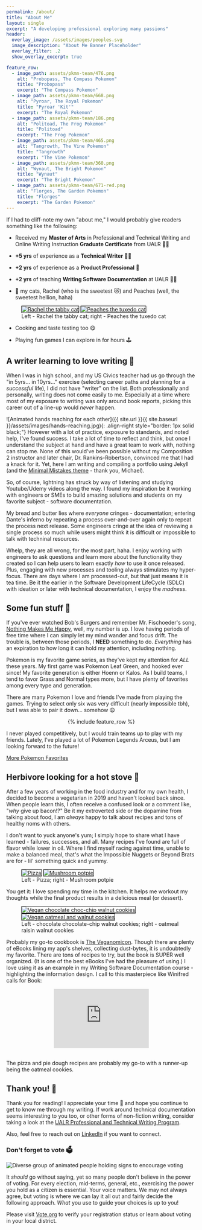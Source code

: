 ```yaml
---
permalink: /about/
title: "About Me"
layout: single
excerpt: "A developing professional exploring many passions"
header:
  overlay_image: /assets/images/peoples.svg
  image_description: "About Me Banner Placeholder"
  overlay_filter: .2 
  show_overlay_excerpt: true

feature_row:
  - image_path: assets/pkmn-team/476.png
    alt: "Probopass, The Compass Pokemon"
    title: "Probopass"
    excerpt: "The Compass Pokemon"
  - image_path: assets/pkmn-team/668.png
    alt: "Pyroar, The Royal Pokemon"
    title: "Pyroar 'Kit'"
    excerpt: "The Royal Pokemon"
  - image_path: assets/pkmn-team/186.png
    alt: "Politoad, The Frog Pokemon"
    title: "Politoad" 
    excerpt: "The Frog Pokemon"
  - image_path: assets/pkmn-team/465.png
    alt: "Tangrowth, The Vine Pokemon"
    title: "Tangrowth"
    excerpt: "The Vine Pokemon"
  - image_path: assets/pkmn-team/360.png
    alt: "Wynaut, The Bright Pokemon"
    title: "Wynaut"
    excerpt: "The Bright Pokemon"
  - image_path: assets/pkmn-team/671-red.png
    alt: "Florges, The Garden Pokemon"
    title: "Florges"
    excerpt: "The Garden Pokemon"
---
```


If I had to cliff-note my own "about me," I would probably give readers something like the following:

- Received my **Master of Arts** in Professional and Technical Writing and Online Writing Instruction **Graduate Certificate** from UALR 🧑‍🎓

- **+5 yrs** of experience as a **Technical Writer** 🧑‍💻

- **+2 yrs** of experience as a **Product Professional** 🦹

- **+2 yrs** of teaching **Writing Software Documentation** at UALR 🧑‍🏫

- 💖 my cats, Rachel (who is the sweetest 😻) and Peaches (well, the sweetest hellion, haha)


<figure class="half">
    <a href="/assets/images/Rachel.png" target="_blank"><img src="/assets/images/Rachel.png" alt="Rachel the tabby cat" style="border: 1px solid black;"></a>
    <a href="/assets/images/Peaches.jpeg" target="_blank"><img src="/assets/images/Peaches.jpeg" alt="Peaches the tuxedo cat" style="border: 1px solid black;"></a>
    <figcaption>Left - Rachel the tabby cat; right - Peaches the tuxedo cat</figcaption>
</figure>

- Cooking and taste testing too 😋

- Playing fun games I can explore in for hours 🕹️

## A writer learning to love writing 📑

When I was in high school, and my US Civics teacher had us go through the "in 5yrs... in 10yrs..." exercise (selecting career paths and planning for a *successful* life), I did not have "writer" on the list. Both professionally and personally, writing does not come easily to me. Especially at a time where most of my exposure to writing was only around book reports, picking this career out of a line-up would _never_ happen.

![Animated hands reaching for each other]({{ site.url }}{{ site.baseurl }}/assets/images/hands-reaching.jpg){: .align-right style="border: 1px solid black;"} However with a lot of practice, exposure to standards, and noted help, I've found success. I take a lot of time to reflect and think, but once I understand the subject at hand and have a great team to work with, nothing can stop me. None of this would've been possible without my Composition 2 instructor and later chair, Dr. Rankins-Robertson, convinced me that I had a knack for it.
 Yet, here I am writing and compiling a portfolio using Jekyll (and the [Minimal Mistakes theme](https://mmistakes.github.io/minimal-mistakes/) - thank you, Michael).

So, of course, lightning has struck by way of listening and studying Youtube/Udemy videos along the way. I found my inspiration be it working with engineers or SMEs to build amazing solutions and students on my favorite subject - software documentation.

My bread and butter lies where *everyone* cringes - documentation; entering Dante's inferno by repeating a process over-and-over again only to repeat the process next release. Some engineers cringe at the idea of reviewing a single process so much while users might think it is difficult or impossible to talk with techninal resources.

Whelp, they are all wrong, for the most part, haha. I enjoy working with engineers to ask questions and learn more about the functionality they created so I can help users to learn exactly _how_ to use it once released. Plus, engaging with new processes and tooling always stimulates my hyper-focus. There are days where I am processed-out, but that just means it is tea time. Be it the earlier in the Software Development LifeCycle (SDLC) with ideation or later with technical documentation, I enjoy the *madness*.

## Some fun stuff 👾

If you've ever watched Bob's Burgers and remember Mr. Fischoeder's song, [Nothing Makes Me Happy](https://www.youtube.com/watch?v=KTw_WzFh9Vk), well, my number is up. I love having periods of free time where I can simply let my mind wander and focus drift. The trouble is, between those periods, I **NEED** something to do. _Everything_ has an expiration to how long it can hold my attention, including nothing.

Pokemon is my favorite game series, as they've kept my attention for _ALL_ these years. My first game was Pokemon Leaf Green, and hooked ever since! My favorite generation is either Hoenn or Kalos. As I build teams, I tend to favor Grass and Normal types more, but I have plenty of favorites among every type and generation.

There are many Pokemon I love and friends I've made from playing the games. Trying to select only six was very difficult  (nearly impossible tbh), but I was able to pair it down... somehow 😩

<center>{% include feature_row %}</center>

I never played competitively, but I would train teams up to play with my friends. Lately, I've played a lot of Pokemon Legends Arceus, but I am looking forward to the future!

<a class="btn btn--primary" href="/assets/pkmn-team/img_3617.png" title="More Pokemon Favorites" target="_blank">More Pokemon Favorites</a>

## Herbivore looking for a hot stove 🌱

After a few years of working in the food industry and for my own health, I decided to become a vegetarian in 2019 and haven't looked back since. When people learn this, I often receive a confused look or a comment like, "_why_ give up bacon!?" Be it my extroverted side or the dopamine from talking about food, I am _always_ happy to talk about recipes and tons of healthy noms with others.

I don't want to yuck anyone's yum; I simply hope to share what I have learned - failures, successes, and all. Many recipes I've found are full of flavor while lower in oil. Where I find myself racing against time, unable to make a balanced meal, that's what the Impossible Nuggets or Beyond Brats are for - lil' something quick and yummy.

<figure class="half">
    <a href="/assets/images/pizza.jpeg" target="_blank"><img src="/assets/images/pizza.jpeg" alt="Pizza" style="border: 1px solid black;"></a>
    <a href="/assets/images/mushroom-potpie.jpeg" target="_blank"><img src="/assets/images/mushroom-potpie.jpeg" alt="Mushroom potpie" style="border: 1px solid black;"></a>
    <figcaption>Left - Pizza; right - Mushroom potpie</figcaption>
</figure> 

You get it: I love spending my time in the kitchen. It helps me workout my thoughts while the final product results in a delicious meal (or dessert).

<figure class="half">
    <a href="/assets/images/chocolate-chocolatechip-walnut-cookies.jpg" target="_blank"><img src="/assets/images/chocolate-chocolatechip-walnut-cookies.jpg" alt="Vegan chocolate choc-chip walnut cookies" style="border: 1px solid black;"></a>
    <a href="/assets/images/oatmeal-cookies.jpeg" target="_blank"><img src="/assets/images/oatmeal-cookies.jpeg" alt="Vegan oatmeal and walnut cookies" style="border: 1px solid black;"></a>
    <figcaption>Left - chocolate chocolate-chip walnut cookies; right - oatmeal raisin walnut cookies</figcaption>
</figure>

Probably my go-to cookbook is [The Veganomicon](https://www.goodreads.com/book/show/1059680.Veganomicon). Though there are plenty of eBooks lining my app's shelves, collecting dust-bytes, it is undoubtedly my favorite. There are tons of recipes to try, but the book is SUPER well organized. (It is one of the best eBooks I've had the pleasure of using.) I love using it as an example in my Writing Software Documentation course - highlighting the information design. I call to this masterpiece like Winifred calls for Book:

<center><div style="width:50%"><div style="height:0;padding-bottom:62.410071942446045%;position:relative;width:100%"><iframe allowfullscreen="" frameBorder="0" height="100%" src="https://giphy.com/embed/fcNiVhbiet9UFsdJK5/video" style="left:0;position:absolute;top:0;" width="100%"></iframe></div></div></center>

<br/>

The pizza and pie dough recipes are probably my go-to with a runner-up being the oatmeal cookies. 

## Thank you! 💭

Thank you for reading! I appreciate your time 🙏 and hope you continue to get to know me through my writing. If work around technical documentation seems interesting to you too, or other forms of non-fiction writing, consider taking a look at the <a href="https://ualr.edu/rhetoric" target="_blank">UALR Professional and Technical Writing Program</a>.

Also, feel free to reach out on <a href="https://www.linkedin.com/in/tanner-sullivan-184491121/?lipi=urn%3Ali%3Apage%3Ad_flagship3_feed%3B%2BWCNEXP5RjqwoVrS5yETYg%3D%3D" target="_blank">LinkedIn</a> if you want to connect. 

### Don't forget to vote 🗳️

![Diverse group of animated people holding signs to encourage voting](/assets/images/voting-peeps.jpg)

It *should* go without saying, yet so many people don't believe in the power of voting. For every election, mid-terms, general, etc., exercising the power you hold as a citizen is essential. Your voice matters. We may not always agree, but voting is where we can lay it all out and fairly decide the following approach. *What* you use to guide your choices is up to you!

Please visit [Vote.org](https://www.vote.org) to verify your registration status or learn about voting in your local district.
